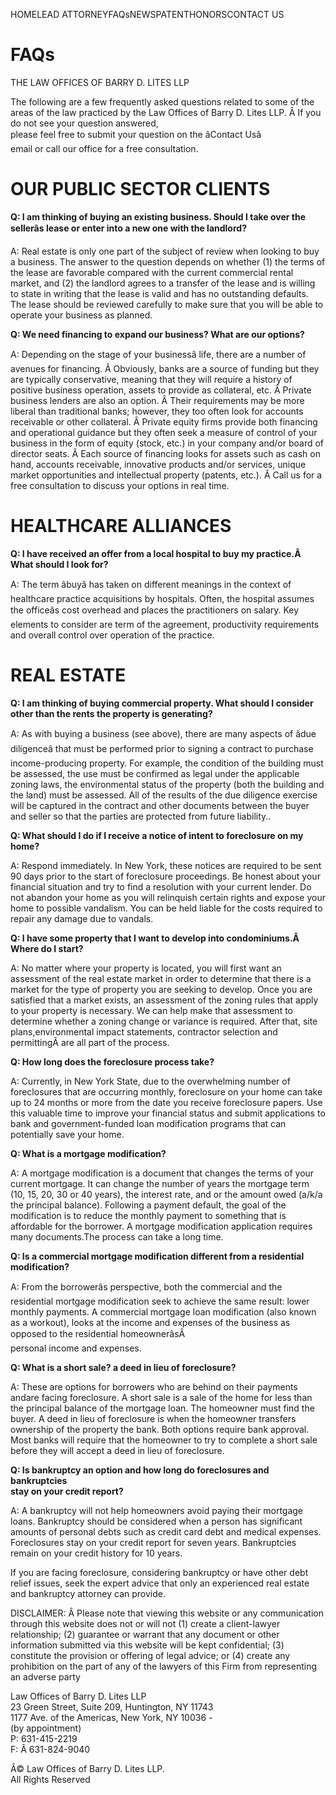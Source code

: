HOMELEAD ATTORNEYFAQsNEWSPATENTHONORSCONTACT US

# FAQs

THE LAW OFFICES OF BARRY D. LITES LLP

The following are a few frequently asked questions related to some of the
areas of the law practiced by the Law Offices of Barry D. Lites LLP. Â If you
do not see your question answered,  
please feel free to submit your question on the âContact Usâ  
email or call our office for a free consultation.

# OUR PUBLIC SECTOR CLIENTS

 **Q: I am thinking of buying an existing business. Should I take over the
sellerâs lease or enter into a new one with the landlord?**

A: Real estate is only one part of the subject of review when looking to buy a
business. The answer to the question depends on whether (1) the terms of the
lease are favorable compared with the current commercial rental market, and
(2) the landlord agrees to a transfer of the lease and is willing to state in
writing that the lease is valid and has no outstanding defaults. The lease
should be reviewed carefully to make sure that you will be able to operate
your business as planned.

 **Q: We need financing to expand our business? What are our options?**

A: Depending on the stage of your businessâ life, there are a number of
avenues for financing. Â Obviously, banks are a source of funding but they are
typically conservative, meaning that they will require a history of positive
business operation, assets to provide as collateral, etc. Â Private business
lenders are also an option. Â Their requirements may be more liberal than
traditional banks; however, they too often look for accounts receivable or
other collateral. Â Private equity firms provide both financing and
operational guidance but they often seek a measure of control of your business
in the form of equity (stock, etc.) in your company and/or board of director
seats. Â Each source of financing looks for assets such as cash on hand,
accounts receivable, innovative products and/or services, unique market
opportunities and intellectual property (patents, etc.). Â Call us for a free
consultation to discuss your options in real time.

# HEALTHCARE ALLIANCES

 **Q: I have received an offer from a local hospital to buy my practice.Â  
What should I look for?**

A: The term âbuyâ has taken on different meanings in the context of
healthcare practice acquisitions by hospitals. Often, the hospital assumes the
officeâs cost overhead and places the practitioners on salary. Key elements
to consider are term of the agreement, productivity requirements and overall
control over operation of the practice.

# REAL ESTATE

 **Q: I am thinking of buying commercial property. What should I consider
other than the rents the property is generating?**

A: As with buying a business (see above), there are many aspects of âdue
diligenceâ that must be performed prior to signing a contract to purchase
income-producing property. For example, the condition of the building must be
assessed, the use must be confirmed as legal under the applicable zoning laws,
the environmental status of the property (both the building and the land) must
be assessed. All of the results of the due diligence exercise will be captured
in the contract and other documents between the buyer and seller so that the
parties are protected from future liability..

 **Q: What should I do if I receive a notice of intent to foreclosure on my
home?**

A: Respond immediately. In New York, these notices are required to be sent 90
days prior to the start of foreclosure proceedings. Be honest about your
financial situation and try to find a resolution with your current lender. Do
not abandon your home as you will relinquish certain rights and expose your
home to possible vandalism. You can be held liable for the costs required to
repair any damage due to vandals.

 **Q: I have some property that I want to develop into condominiums.Â  
Where do I start?**

A: No matter where your property is located, you will first want an assessment
of the real estate market in order to determine that there is a market for the
type of property you are seeking to develop. Once you are satisfied that a
market exists, an assessment of the zoning rules that apply to your property
is necessary. We can help make that assessment to determine whether a zoning
change or variance is required. After that, site plans,environmental impact
statements, contractor selection and permittingÂ are all part of the process.

 **Q: How long does the foreclosure process take?**

A: Currently, in New York State, due to the overwhelming number of
foreclosures that are occurring monthly, foreclosure on your home can take up
to 24 months or more from the date you receive foreclosure papers. Use this
valuable time to improve your financial status and submit applications to bank
and government-funded loan modification programs that can potentially save
your home.

 **Q: What is a mortgage modification?**

A: A mortgage modification is a document that changes the terms of your
current mortgage. It can change the number of years the mortgage term (10, 15,
20, 30 or 40 years), the interest rate, and or the amount owed (a/k/a the
principal balance). Following a payment default, the goal of the modification
is to reduce the monthly payment to something that is affordable for the
borrower. A mortgage modification application requires many documents.The
process can take a long time.

 **Q: Is a commercial mortgage modification different from a residential
modification?**

A: From the borrowerâs perspective, both the commercial and the residential
mortgage modification seek to achieve the same result: lower monthly payments.
A commercial mortgage loan modification (also known as a workout), looks at
the income and expenses of the business as opposed to the residential
homeownerâsÂ  
personal income and expenses.

 **Q: What is a short sale? a deed in lieu of foreclosure?**

A: These are options for borrowers who are behind on their payments andare
facing foreclosure. A short sale is a sale of the home for less than the
principal balance of the mortgage loan. The homeowner must find the buyer. A
deed in lieu of foreclosure is when the homeowner transfers ownership of the
property the bank. Both options require bank approval. Most banks will require
that the homeowner to try to complete a short sale before they will accept a
deed in lieu of foreclosure.

 **Q: Is bankruptcy an option and how long do foreclosures and bankruptcies  
stay on your credit report?**

A: A bankruptcy will not help homeowners avoid paying their mortgage loans.
Bankruptcy should be considered when a person has significant amounts of
personal debts such as credit card debt and medical expenses. Foreclosures
stay on your credit report for seven years. Bankruptcies remain on your credit
history for 10 years.  
  
If you are facing foreclosure, considering bankruptcy or have other debt
relief issues, seek the expert advice that only an experienced real estate and
bankruptcy attorney can provide.

DISCLAIMER: Â Please note that viewing this website or any communication
through this website does not or will not (1) create a client-lawyer
relationship; (2) guarantee or warrant that any document or other information
submitted via this website will be kept confidential; (3) constitute the
provision or offering of legal advice; or (4) create any prohibition on the
part of any of the lawyers of this Firm from representing an adverse party

Law Offices of Barry D. Lites LLP  
23 Green Street, Suite 209, Huntington, NY 11743  
1177 Ave. of the Americas, New York, NY 10036 -  
(by appointment)  
P: 631-415-2219  
F: Â 631-824-9040

Â© Law Offices of Barry D. Lites LLP.  
All Rights Reserved

